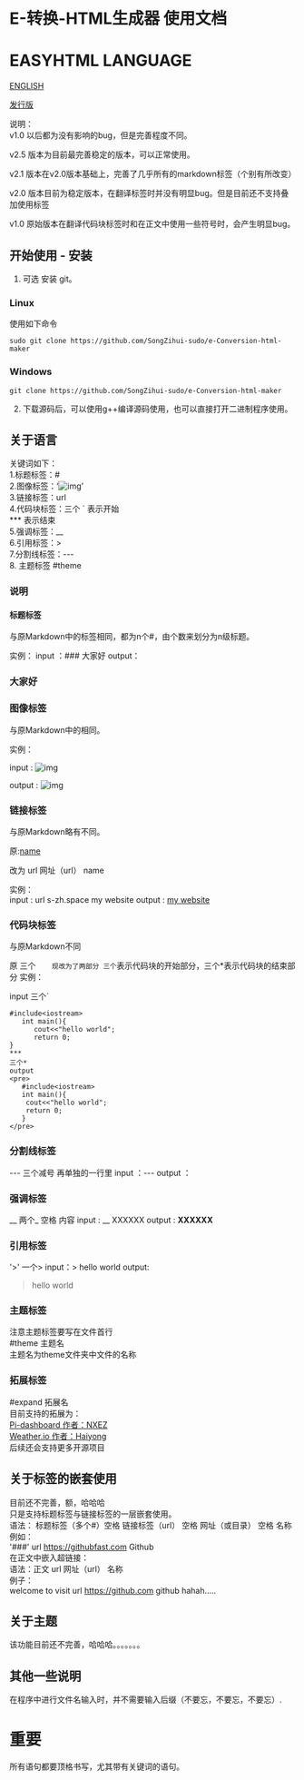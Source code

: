 # E-转换-HTML生成器 使用文档  
# EASYHTML LANGUAGE
[ENGLISH](https://github.com/SongZihui-sudo/e-Conversion-html-maker/blob/main/Use_documentation_english.md)

[发行版](https://githubfast.com/SongZihui-sudo/e-Conversion-html-maker/releases) 

说明：  
v1.0 以后都为没有影响的bug，但是完善程度不同。  

v2.5 版本为目前最完善稳定的版本，可以正常使用。  

v2.1 版本在v2.0版本基础上，完善了几乎所有的markdown标签（个别有所改变）   

v2.0 版本目前为稳定版本，在翻译标签时并没有明显bug。但是目前还不支持叠加使用标签   

v1.0 原始版本在翻译代码块标签时和在正文中使用一些符号时，会产生明显bug。    

## 	开始使用 - 安装

1. 可选 安装 git。

### Linux 

使用如下命令

```
sudo git clone https://github.com/SongZihui-sudo/e-Conversion-html-maker
```
### Windows

```
git clone https://github.com/SongZihui-sudo/e-Conversion-html-maker
```
2. 下载源码后，可以使用g++编译源码使用，也可以直接打开二进制程序使用。

## 关于语言  

关键词如下：   
1.标题标签：#     
2.图像标签：‘![img]()’     
3.链接标签：url      
4.代码块标签：三个 ` 表示开始    
             *** 表示结束  
5.强调标签：__  
6.引用标签：>  
7.分割线标签：---  
8. 主题标签 #theme
### 说明

#### 标题标签 

与原Markdown中的标签相同，都为n个#，由个数来划分为n级标题。

实例：
input ：### 大家好
output：<h3>大家好</h3>


### 图像标签

与原Markdown中的相同。

实例：

input : ![img](https://images.pexels.com)
   
output : ![img](https://images.pexels.com)

### 链接标签    

与原Markdown略有不同。

原:[name](url)

改为 url 网址（url） name

实例：    
input : url s-zh.space my website
output : <a href = "s-zh.space">my website</a>

### 代码块标签

与原Markdown不同   

原 三个`   
现改为了两部分
三个`表示代码块的开始部分，三个*表示代码块的结束部分
实例：

input 
三个`
```
#include<iostream>
   int main(){
      cout<<"hello world";
      return 0;
}
***
三个*
output
<pre>
   #include<iostream>
   int main(){
   	cout<<"hello world";
   	return 0;
   }
</pre>
```
### 分割线标签
--- 三个减号 再单独的一行里
input ：---
output ： </hr>

### 强调标签
__ 两个_ 空格 内容
input : __ XXXXXX
output : <strong>XXXXXX</strong>

### 引用标签
'>' 一个>
input：> hello world
output: <blockquote>hello world</blockquote>

### 主题标签   
注意主题标签要写在文件首行    
#theme 主题名   
主题名为theme文件夹中文件的名称  
### 拓展标签    
#expand 拓展名     
目前支持的拓展为：     
[Pi-dashboard 作者：NXEZ ](https://github.com/nxez/pi-dashboard)       
[Weather.io 作者：Haiyong](https://github.com/wanghao221/Weather.io)     
后续还会支持更多开源项目       
## 关于标签的嵌套使用   
目前还不完善，额，哈哈哈    
只是支持标题标签与链接标签的一层嵌套使用。  
语法：
标题标签（多个#）空格 链接标签（url） 空格 网址（或目录） 空格 名称 
例如：   
'###' url https://githubfast.com Github   
在正文中嵌入超链接：   
语法：正文 url 网址（url） 名称  
例子：   
welcome to visit url https://github.com github hahah.....     
## 关于主题

该功能目前还不完善，哈哈哈。。。。。。。

## 其他一些说明

在程序中进行文件名输入时，并不需要输入后缀（不要忘，不要忘，不要忘）.
# 重要
所有语句都要顶格书写，尤其带有关键词的语句。

   

   

   
